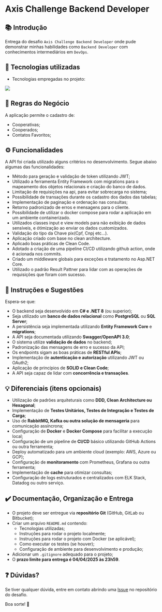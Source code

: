 # Axis Challenge Backend Developer

## 📚 Introdução

Entrega do desafio `Axis Challenge Backend Developer` onde pude demonstrar minhas habilidades como `Backend Developer` com conhecimentos intermediários em `DevOps`.

## 🚀 Tecnologias utilizadas

* Tecnologias empregadas no projeto:
  <p align="center">
<a href="https://skillicons.dev">
    <img src="https://skillicons.dev/icons?i=git,github,docker,dotnet,githubactions" /> 
  </a>
</p>

## 🎯 Regras do Negócio

A aplicação permite o cadastro de:

- Cooperativas;
- Cooperados;
- Contatos Favoritos;

## ⚙️ Funcionalidades

A API foi criada utilizado alguns critérios no desenvolvimento. Segue abaixo algumas das funcionalidades:

- Método para geração e validação de token utilizando JWT;
- Utilizado a ferramenta Entity Framework com migrations para o mapeamento dos objetos relacionais e criação do banco de dados.
- Limitação de requisições na api, para evitar sobrecarga no sistema;
- Possibilidade de transações durante os cadastro dos dados das tabelas;
- Implementação de paginação e ordenação nas consultas;
- Retorno padronizado de erros e mensagens para o cliente.
- Possibilidade de utilizar o docker compose para rodar a aplicação em um ambiente containerizado.
- Utilizados classes input e view models para não exibição de dados sensíveis, e ótimização ao enviar os dados customizados.
- Validação do tipo da Chave pix(Cpf, Cnpj etc...).
- Aplicação criado com base no clean architecture.
- Aplicado boas práticas de Clean Code.
- Adotado a criação de uma pipeline CI/CD utilizando github action, onde é acionada nos commits.
- Criado um middleware globais para exceções e tratamento no Asp.NET Core.
- Utilizado o padrão Result Pattner para lidar com as operações de requisições que foram com sucesso.

## 📌 Instruções e Sugestões

Espera-se que:

- O backend seja desenvolvido em **C# e .NET 8** (ou superior);
- Seja utilizado um **banco de dados relacional** como **PostgreSQL** ou **SQL Server**;
- A persistência seja implementada utilizando **Entity Framework Core** e **migrations**;
- A API seja documentada utilizando **Swagger/OpenAPI 3.0**;
- O sistema utilize **validação de dados** no backend;
- Padronização das mensagens de erro e sucesso da API;
- Os endpoints sigam as boas práticas de **RESTful APIs**;
- Implementação de **autenticação e autorização** utilizando JWT ou OAuth2;
- Aplicação de princípios de **SOLID e Clean Code**;
- A API seja capaz de lidar com **concorrência e transações**.

## 💡 Diferenciais (itens opcionais)

- Utilização de padrões arquiteturais como **DDD, Clean Architecture ou Hexagonal**;
- Implementação de **Testes Unitários, Testes de Integração e Testes de Carga**;
- Uso de **RabbitMQ, Kafka ou outra solução de mensageria** para comunicação assíncrona;
- Configuração de **Docker** e **Docker Compose** para facilitar a execução local;
- Configuração de um pipeline de **CI/CD** básico utilizando GitHub Actions ou outra ferramenta;
- Deploy automatizado para um ambiente cloud (exemplo: AWS, Azure ou GCP);
- Configuração de **monitoramento** com Prometheus, Grafana ou outra ferramenta;
- Implementação de **cache** para otimizar consultas;
- Configuração de logs estruturados e centralizados com ELK Stack, Datadog ou outro serviço.

## ✔️ Documentação, Organização e Entrega

- O projeto deve ser entregue via **repositório Git** (GitHub, GitLab ou Bitbucket);
- Criar um arquivo `README.md` contendo:
  - Tecnologias utilizadas;
  - Instruções para rodar o projeto localmente;
  - Instruções para rodar o projeto com Docker (se aplicável);
  - Como executar os testes (se houver);
  - Configuração de ambiente para desenvolvimento e produção;
- Adicionar um `.gitignore` adequado para o projeto;
- O **prazo limite para entrega é 04/04/2025 às 23h59**.

## ❓ Dúvidas?

Se tiver qualquer dúvida, entre em contato abrindo uma [Issue](https://github.com/ricardo-axis/desafio-backend-diogo/issues) no repositório do desafio.

Boa sorte! 🚀
